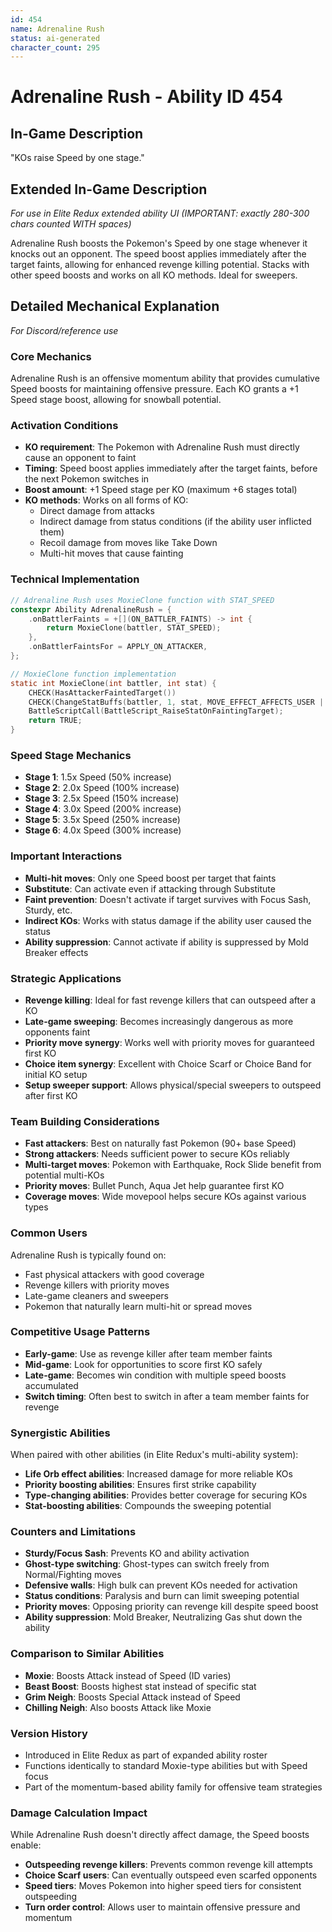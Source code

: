 ```yaml
---
id: 454
name: Adrenaline Rush
status: ai-generated
character_count: 295
---
```


# Adrenaline Rush - Ability ID 454

## In-Game Description
"KOs raise Speed by one stage."

## Extended In-Game Description
*For use in Elite Redux extended ability UI (IMPORTANT: exactly 280-300 chars counted WITH spaces)*

Adrenaline Rush boosts the Pokemon's Speed by one stage whenever it knocks out an opponent. The speed boost applies immediately after the target faints, allowing for enhanced revenge killing potential. Stacks with other speed boosts and works on all KO methods. Ideal for sweepers.

## Detailed Mechanical Explanation
*For Discord/reference use*

### Core Mechanics
Adrenaline Rush is an offensive momentum ability that provides cumulative Speed boosts for maintaining offensive pressure. Each KO grants a +1 Speed stage boost, allowing for snowball potential.

### Activation Conditions
- **KO requirement**: The Pokemon with Adrenaline Rush must directly cause an opponent to faint
- **Timing**: Speed boost applies immediately after the target faints, before the next Pokemon switches in
- **Boost amount**: +1 Speed stage per KO (maximum +6 stages total)
- **KO methods**: Works on all forms of KO:
  - Direct damage from attacks
  - Indirect damage from status conditions (if the ability user inflicted them)
  - Recoil damage from moves like Take Down
  - Multi-hit moves that cause fainting

### Technical Implementation
```c
// Adrenaline Rush uses MoxieClone function with STAT_SPEED
constexpr Ability AdrenalineRush = {
    .onBattlerFaints = +[](ON_BATTLER_FAINTS) -> int { 
        return MoxieClone(battler, STAT_SPEED); 
    },
    .onBattlerFaintsFor = APPLY_ON_ATTACKER,
};

// MoxieClone function implementation
static int MoxieClone(int battler, int stat) {
    CHECK(HasAttackerFaintedTarget())
    CHECK(ChangeStatBuffs(battler, 1, stat, MOVE_EFFECT_AFFECTS_USER | STAT_BUFF_DONT_SET_BUFFERS, NULL))
    BattleScriptCall(BattleScript_RaiseStatOnFaintingTarget);
    return TRUE;
}
```

### Speed Stage Mechanics
- **Stage 1**: 1.5x Speed (50% increase)
- **Stage 2**: 2.0x Speed (100% increase)  
- **Stage 3**: 2.5x Speed (150% increase)
- **Stage 4**: 3.0x Speed (200% increase)
- **Stage 5**: 3.5x Speed (250% increase)
- **Stage 6**: 4.0x Speed (300% increase)

### Important Interactions
- **Multi-hit moves**: Only one Speed boost per target that faints
- **Substitute**: Can activate even if attacking through Substitute
- **Faint prevention**: Doesn't activate if target survives with Focus Sash, Sturdy, etc.
- **Indirect KOs**: Works with status damage if the ability user caused the status
- **Ability suppression**: Cannot activate if ability is suppressed by Mold Breaker effects

### Strategic Applications
- **Revenge killing**: Ideal for fast revenge killers that can outspeed after a KO
- **Late-game sweeping**: Becomes increasingly dangerous as more opponents faint
- **Priority move synergy**: Works well with priority moves for guaranteed first KO
- **Choice item synergy**: Excellent with Choice Scarf or Choice Band for initial KO setup
- **Setup sweeper support**: Allows physical/special sweepers to outspeed after first KO

### Team Building Considerations
- **Fast attackers**: Best on naturally fast Pokemon (90+ base Speed)
- **Strong attackers**: Needs sufficient power to secure KOs reliably  
- **Multi-target moves**: Pokemon with Earthquake, Rock Slide benefit from potential multi-KOs
- **Priority moves**: Bullet Punch, Aqua Jet help guarantee first KO
- **Coverage moves**: Wide movepool helps secure KOs against various types

### Common Users
Adrenaline Rush is typically found on:
- Fast physical attackers with good coverage
- Revenge killers with priority moves
- Late-game cleaners and sweepers
- Pokemon that naturally learn multi-hit or spread moves

### Competitive Usage Patterns
- **Early-game**: Use as revenge killer after team member faints
- **Mid-game**: Look for opportunities to score first KO safely
- **Late-game**: Becomes win condition with multiple speed boosts accumulated
- **Switch timing**: Often best to switch in after a team member faints for revenge

### Synergistic Abilities
When paired with other abilities (in Elite Redux's multi-ability system):
- **Life Orb effect abilities**: Increased damage for more reliable KOs
- **Priority boosting abilities**: Ensures first strike capability
- **Type-changing abilities**: Provides better coverage for securing KOs
- **Stat-boosting abilities**: Compounds the sweeping potential

### Counters and Limitations
- **Sturdy/Focus Sash**: Prevents KO and ability activation
- **Ghost-type switching**: Ghost-types can switch freely from Normal/Fighting moves
- **Defensive walls**: High bulk can prevent KOs needed for activation
- **Status conditions**: Paralysis and burn can limit sweeping potential
- **Priority moves**: Opposing priority can revenge kill despite speed boost
- **Ability suppression**: Mold Breaker, Neutralizing Gas shut down the ability

### Comparison to Similar Abilities
- **Moxie**: Boosts Attack instead of Speed (ID varies)
- **Beast Boost**: Boosts highest stat instead of specific stat
- **Grim Neigh**: Boosts Special Attack instead of Speed
- **Chilling Neigh**: Also boosts Attack like Moxie

### Version History
- Introduced in Elite Redux as part of expanded ability roster
- Functions identically to standard Moxie-type abilities but with Speed focus
- Part of the momentum-based ability family for offensive team strategies

### Damage Calculation Impact
While Adrenaline Rush doesn't directly affect damage, the Speed boosts enable:
- **Outspeeding revenge killers**: Prevents common revenge kill attempts
- **Choice Scarf users**: Can eventually outspeed even scarfed opponents
- **Speed tiers**: Moves Pokemon into higher speed tiers for consistent outspeeding
- **Turn order control**: Allows user to maintain offensive pressure and momentum